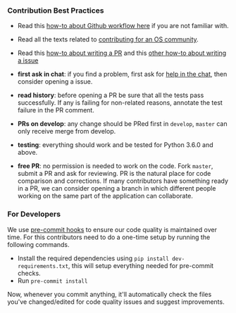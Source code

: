 ### Contribution Best Practices

* Read this [how-to about Github workflow here](https://guides.github.com/introduction/flow/) if you are not familiar with.

* Read all the texts related to [contributing for an OS community](/.github).

* Read this [how-to about writing a PR](https://github.com/blog/1943-how-to-write-the-perfect-pull-request) and this [other how-to about writing a issue](https://wiredcraft.com/blog/how-we-write-our-github-issues/)

* **first ask in chat**: if you find a problem, first ask for [help in the chat](https://discord.gg/WkYeZK3hC8), then consider opening a issue.

* **read history**: before opening a PR be sure that all the tests pass successfully. If any is failing for non-related reasons, annotate the test failure in the PR comment.

* **PRs on develop**: any change should be PRed first in `develop`, `master` can only receive merge from develop.

* **testing**:  everything should work and be tested for Python 3.6.0 and above.

* **free PR**: no permission is needed to work on the code. Fork `master`, submit a PR and ask for reviewing. PR is the natural place for code comparison and corrections. If many contributors have something ready in a PR, we can consider opening a branch in which different people working on the same part of the application can collaborate.

### For Developers
We use [pre-commit hooks](https://pre-commit.com/) to ensure our code quality is maintained over time. For this contributors need to do a one-time setup by running the following commands.
* Install the required dependencies using `pip install dev-requirements.txt`, this will setup everything needed for pre-commit checks.
* Run `pre-commit install`

Now, whenever you commit anything, it'll automatically check the files you've changed/edited for code quality issues and suggest improvements.

